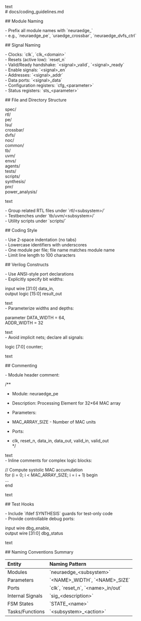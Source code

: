 text  
\# docs/coding\_guidelines.md

\#\# Module Naming

\- Prefix all module names with \`neuraedge\_\`    
  \- e.g., \`neuraedge\_pe\`, \`uraedge\_crossbar\`, \`neuraedge\_dvfs\_ctrl\`

\#\# Signal Naming

\- Clocks: \`clk\`, \`clk\_\<domain\>\`    
\- Resets (active low): \`reset\_n\`    
\- Valid/Ready handshake: \`\<signal\>\_valid\`, \`\<signal\>\_ready\`    
\- Enable signals: \`\<signal\>\_en\`    
\- Addresses: \`\<signal\>\_addr\`    
\- Data ports: \`\<signal\>\_data\`    
\- Configuration registers: \`cfg\_\<parameter\>\`    
\- Status registers: \`sts\_\<parameter\>\`

\#\# File and Directory Structure

spec/  
 rtl/  
 pe/  
 lsu/  
 crossbar/  
 dvfs/  
 noc/  
 common/  
 tb/  
 uvm/  
 envs/  
 agents/  
 tests/  
 scripts/  
 synthesis/  
 pnr/  
 power\_analysis/

text

\- Group related RTL files under \`rtl/\<subsystem\>/\`    
\- Testbenches under \`tb/uvm/\<subsystem\>/\`    
\- Utility scripts under \`scripts/\`

\#\# Coding Style

\- Use 2-space indentation (no tabs)    
\- Lowercase identifiers with underscores    
\- One module per file; file name matches module name    
\- Limit line length to 100 characters  

\#\# Verilog Constructs

\- Use ANSI-style port declarations    
\- Explicitly specify bit widths:

input wire \[31:0\] data\_in,  
 output logic \[15:0\] result\_out

text  
\- Parameterize widths and depths:

parameter DATA\_WIDTH \= 64,  
 ADDR\_WIDTH \= 32

text  
\- Avoid implicit nets; declare all signals:

logic \[7:0\] counter;

text

\#\# Commenting

\- Module header comment:

/\*\*

* Module: neuraedge\_pe

* Description: Processing Element for 32×64 MAC array

* Parameters:

* MAC\_ARRAY\_SIZE \- Number of MAC units

* Ports:

* clk, reset\_n, data\_in, data\_out, valid\_in, valid\_out  
   \*/

text  
\- Inline comments for complex logic blocks:

// Compute systolic MAC accumulation  
 for (i \= 0; i \< MAC\_ARRAY\_SIZE; i \= i \+ 1\) begin  
 ...  
 end

text

\#\# Test Hooks

\- Include \`ifdef SYNTHESIS\` guards for test-only code    
\- Provide controllable debug ports:

input wire dbg\_enable,  
 output wire \[31:0\] dbg\_status

text

\#\# Naming Conventions Summary

| Entity | Naming Pattern |
| :---- | :---- |
| Modules | \`neuraedge\_\<subsystem\>\`  |
| Parameters | \`\<NAME\>\_WIDTH\`, \`\<NAME\>\_SIZE\` |
| Ports | \`clk\`, \`reset\_n\`, \`\<name\>\_in/out\` |
| Internal Signals | \`sig\_\<description\>\` |
| FSM States | \`STATE\_\<name\>\` |
| Tasks/Functions | \`\<subsystem\>\_\<action\>\` |

